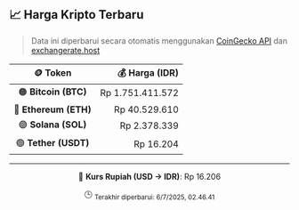 

<!-- HARGA_KRIPTO -->
## 📈 Harga Kripto Terbaru

> Data ini diperbarui secara otomatis menggunakan [CoinGecko API](https://www.coingecko.com/) dan [exchangerate.host](https://exchangerate.host/)

<div align="center">

| 🪙 Token | 💰 Harga (IDR) |
|:------:|---------------:|
| 🟠 **Bitcoin (BTC)**   | Rp 1.751.411.572 |
| 🔵 **Ethereum (ETH)**  | Rp 40.529.610 |
| 🟣 **Solana (SOL)**    | Rp 2.378.339 |
| 🟢 **Tether (USDT)**   | Rp 16.204 |

---

💱 **Kurs Rupiah (USD → IDR)**: Rp 16.206

🕒 <sub>Terakhir diperbarui: 6/7/2025, 02.46.41</sub>

</div>
<!-- /HARGA_KRIPTO -->